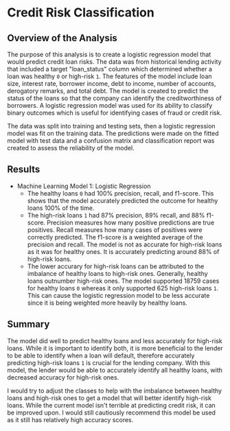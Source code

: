 # Credit Risk Classification

## Overview of the Analysis
The purpose of this analysis is to create a logistic regression model that would predict credit loan risks.  The data was from historical lending activity that included a target "loan_status" column which determined whether a loan was healthy `0` or high-risk `1`.  The features of the model include loan size, interest rate, borrower income, debt to income, number of accounts, derogatory remarks, and total debt.  The model is created to predict the status of the loans so that the company can identify the creditworthiness of borrowers. A logistic regression model was used for its ability to classify binary outcomes which is useful for identifying cases of fraud or credit risk.  

The data was split into training and testing sets, then a logistic regression model was fit on the training data.  The predictions were made on the fitted model with test data and a confusion matrix and classification report was created to assess the reliability of the model. 

## Results
* Machine Learning Model 1: Logistic Regression
    * The healthy loans `0` had 100% precision, recall, and f1-score.  This shows that the model accurately predicted the outcome for healthy loans 100% of the time.
    * The high-risk loans `1` had 87% precision, 89% recall, and 88% f1-score.  Precision measures how many positive predictions are true positives.  Recall measures how many cases of positives were correctly predicted.  The f1-score is a weighted average of the precision and recall.  The model is not as accurate for high-risk loans as it was for healthy ones.  It is accurately predicting around 88% of high-risk loans.
    * The lower accurary for high-risk loans can be attributed to the imbalance of healthy loans to high-risk ones.  Generally, healthy loans outnumber high-risk ones.  The model supported 18759 cases for healthy loans `0` whereas it only supported 625 high-risk loans `1`.  This can cause the logistic regression model to be less accurate since it is being weighted more heavily by healthy loans.  

## Summary
The model did well to predict healthy loans and less accurately for high-risk loans.  While it is important to identify both, it is more beneficial to the lender to be able to identify when a loan will default, therefore accurately predicting high-risk loans `1` is crucial for the lending company.  With this model, the lender would be able to accurately identify all healthy loans, with decreased accuracy for high-risk ones. 

I would try to adjust the classes to help with the imbalance between healthy loans and high-risk ones to get a model that will better identify high-risk loans.  While the current model isn't terrible at predicting credit risk, it can be improved upon.  I would still cautiously recommend this model be used as it still has relatively high accuracy scores.  
